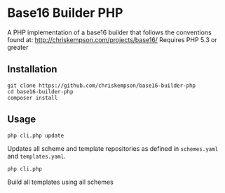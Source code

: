 # Base16 Builder PHP
A PHP implementation of a base16 builder that follows the conventions found at: http://chriskempson.com/projects/base16/
Requires PHP 5.3 or greater

## Installation
    git clone https://github.com/chriskempson/base16-builder-php
    cd base16-builder-php
    composer install

## Usage
    php cli.php update
Updates all scheme and template repositories as defined in `schemes.yaml` and `templates.yaml`.

    php cli.php
Build all templates using all schemes